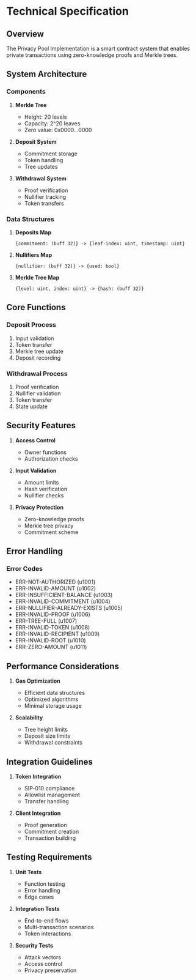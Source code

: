 # Technical Specification

## Overview

The Privacy Pool Implementation is a smart contract system that enables private transactions using zero-knowledge proofs and Merkle trees.

## System Architecture

### Components

1. **Merkle Tree**
   - Height: 20 levels
   - Capacity: 2^20 leaves
   - Zero value: 0x0000...0000

2. **Deposit System**
   - Commitment storage
   - Token handling
   - Tree updates

3. **Withdrawal System**
   - Proof verification
   - Nullifier tracking
   - Token transfers

### Data Structures

1. **Deposits Map**
   ```clarity
   {commitment: (buff 32)} -> {leaf-index: uint, timestamp: uint}
   ```

2. **Nullifiers Map**
   ```clarity
   {nullifier: (buff 32)} -> {used: bool}
   ```

3. **Merkle Tree Map**
   ```clarity
   {level: uint, index: uint} -> {hash: (buff 32)}
   ```

## Core Functions

### Deposit Process

1. Input validation
2. Token transfer
3. Merkle tree update
4. Deposit recording

### Withdrawal Process

1. Proof verification
2. Nullifier validation
3. Token transfer
4. State update

## Security Features

1. **Access Control**
   - Owner functions
   - Authorization checks

2. **Input Validation**
   - Amount limits
   - Hash verification
   - Nullifier checks

3. **Privacy Protection**
   - Zero-knowledge proofs
   - Merkle tree privacy
   - Commitment scheme

## Error Handling

### Error Codes

- ERR-NOT-AUTHORIZED (u1001)
- ERR-INVALID-AMOUNT (u1002)
- ERR-INSUFFICIENT-BALANCE (u1003)
- ERR-INVALID-COMMITMENT (u1004)
- ERR-NULLIFIER-ALREADY-EXISTS (u1005)
- ERR-INVALID-PROOF (u1006)
- ERR-TREE-FULL (u1007)
- ERR-INVALID-TOKEN (u1008)
- ERR-INVALID-RECIPIENT (u1009)
- ERR-INVALID-ROOT (u1010)
- ERR-ZERO-AMOUNT (u1011)

## Performance Considerations

1. **Gas Optimization**
   - Efficient data structures
   - Optimized algorithms
   - Minimal storage usage

2. **Scalability**
   - Tree height limits
   - Deposit size limits
   - Withdrawal constraints

## Integration Guidelines

1. **Token Integration**
   - SIP-010 compliance
   - Allowlist management
   - Transfer handling

2. **Client Integration**
   - Proof generation
   - Commitment creation
   - Transaction building

## Testing Requirements

1. **Unit Tests**
   - Function testing
   - Error handling
   - Edge cases

2. **Integration Tests**
   - End-to-end flows
   - Multi-transaction scenarios
   - Token interactions

3. **Security Tests**
   - Attack vectors
   - Access control
   - Privacy preservation